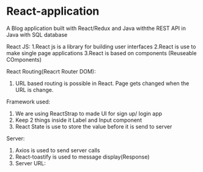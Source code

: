 # React-application
A Blog application built with React/Redux and Java withthe REST API in Java with SQL database

React JS:
1.React js is a library for building user interfaces
2.React is use to make single page applications
3.React is based on components (Reuseable COmponents)

React Routing(Reacrt Router DOM):
1. URL based routing is possible in React. Page gets changed when the URL is change. 

Framework used:
1. We are using ReactStrap to made UI for sign up/ login app
2. <FormGroup>  Keep 2 things inside it Label and Input component 
3. React State is use to store the value before it is send to server

Server:
1. Axios is used to send server calls
2. React-toastify is used to message display(Response)
3. Server URL: